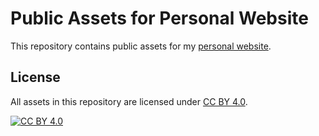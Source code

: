 # Public Assets for Personal Website

This repository contains public assets for my [personal website](https://eliasjudin.github.io).

## License

All assets in this repository are licensed under [CC BY 4.0](https://creativecommons.org/licenses/by/4.0/).

[![CC BY 4.0][cc-by-image]](https://creativecommons.org/licenses/b/4.0/)

[cc-by-image]: https://i.creativecommons.org/l/by/4.0/80x15.png
